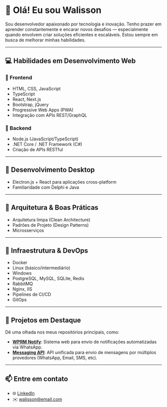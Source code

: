 # 👋 Olá! Eu sou Walisson

Sou desenvolvedor apaixonado por tecnologia e inovação. Tenho prazer em aprender constantemente e encarar novos desafios — especialmente quando envolvem criar soluções eficientes e escaláveis. Estou sempre em busca de melhorar minhas habilidades.

---

## 💻 Habilidades em Desenvolvimento Web

### 🔹 Frontend

- HTML, CSS, JavaScript
- TypeScript
- React, Next.js
- Bootstrap, jQuery
- Progressive Web Apps (PWA)
- Integração com APIs REST/GraphQL

### 🔹 Backend

- Node.js (JavaScript/TypeScript)
- .NET Core / .NET Framework (C#)
- Criação de APIs RESTful

---

## 💠 Desenvolvimento Desktop

- Electron.js + React para aplicações cross-platform
- Familiaridade com Delphi e Java

---

## 🧱 Arquitetura & Boas Práticas

- Arquitetura limpa (Clean Architecture)
- Padrões de Projeto (Design Patterns)
- Microsserviços

---

## 🚠 Infraestrutura & DevOps

- Docker
- Linux (básico/intermediário)
- Windows
- PostgreSQL, MySQL, SQLite, Redis
- RabbitMQ
- Nginx, IIS
- Pipelines de CI/CD
- GitOps

---

## 🚀 Projetos em Destaque

Dê uma olhada nos meus repositórios principais, como:

- **[WPRM Notify](https://github.com/walissonpires/wprm-notify)**: Sistema web para envio de notificações automatizadas via WhatsApp.
- **[Messaging API](https://github.com/walissonpires/MessagingApi)**: API unificada para envio de mensagens por múltiplos provedores (WhatsApp, Email, SMS, etc).

---

## 📫 Entre em contato

- 🌐 [LinkedIn](https://www.linkedin.com/in/walissonprm)
- ✉️ [walisson@email.com](mailto\:walissonpiresgv@hotmail.com)
